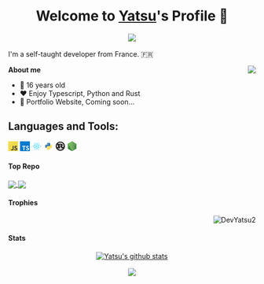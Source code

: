 <p align="center">
  <h1 align="center">Welcome to <a href="https://github.com/DevYatsu">Yatsu</a>'s Profile 👋</h1>
</p>
<p align="center">
  <a align="center" href="https://github.com/DenverCoder1/readme-typing-svg"><img src="https://readme-typing-svg.herokuapp.com?&font=IBM+Plex+Sans&color=F72EE2&size=25&lines=Welcome+to+my+GitHub+Profile!;I'm+a+passionate+developer;I'm+a+Typescript+developer;I'm+a+Python+developer;I'm+a+Rustaceans" /></a>
</p>
<p>I'm a self-taught developer from France. 🇫🇷</p>
<img align="right" src="https://media.giphy.com/media/v1.Y2lkPTc5MGI3NjExdm0xanMxd284M2hkNWNmNnB0Y3J5NW5lNWFyNzhkMXZ2djA5eXl0cCZlcD12MV9pbnRlcm5hbF9naWZfYnlfaWQmY3Q9cw/Ll22OhMLAlVDb8UQWe/giphy.gif">
<b> About me </b>
<br/>
<ul>
  <li>👋 16 years old </li>
  <li>❤️ Enjoy Typescript, Python and Rust</li>
  <li>🧐 Portfolio Website, Coming soon...</li>
</ul>

## **Languages and Tools:**  

<code><img height="20" src="https://raw.githubusercontent.com/github/explore/80688e429a7d4ef2fca1e82350fe8e3517d3494d/topics/javascript/javascript.png"></code>
<code><img height="20" src="https://raw.githubusercontent.com/github/explore/80688e429a7d4ef2fca1e82350fe8e3517d3494d/topics/typescript/typescript.png"></code>
<code><img height="20" src="https://raw.githubusercontent.com/github/explore/80688e429a7d4ef2fca1e82350fe8e3517d3494d/topics/react/react.png"></code>
<code><img height="20" src="https://raw.githubusercontent.com/github/explore/5c058a388828bb5fde0bcafd4bc867b5bb3f26f3/topics/python/python.png"></code>
<code><img height="20" src="https://raw.githubusercontent.com/github/explore/5c058a388828bb5fde0bcafd4bc867b5bb3f26f3/topics/rust/rust.png"></code>
<code><img height="20" src="https://raw.githubusercontent.com/github/explore/80688e429a7d4ef2fca1e82350fe8e3517d3494d/topics/nodejs/nodejs.png"></code>   

#### Top Repo
<a href="https://github.com/DevYatsu/FileMorph">
  <!-- Change the `github-readme-stats.anuraghazra1.vercel.app` to `github-readme-stats.vercel.app`  -->
  <img align="center" src="https://github-readme-stats.anuraghazra1.vercel.app/api/pin/?username=DevYatsu&repo=FileMorph&theme=tokyonight" />
</a>    
<a href="https://github.com/DevYatsu/TypicodeBasedNextJsApp">
  <!-- Change the `github-readme-stats.anuraghazra1.vercel.app` to `github-readme-stats.vercel.app`  -->
  <img align="center" src="https://github-readme-stats.anuraghazra1.vercel.app/api/pin/?username=DevYatsu&repo=TypicodeBasedNextJsApp&theme=tokyonight"/>
</a>

#### Trophies

<p align="right"> 
    <img src="https://github-profile-trophy.vercel.app/?username=DevYatsu&row=2&theme=tokyonight&column=8&no-frame=false&no-bg=false" alt="DevYatsu2">
</p>

#### Stats
<p align="center">
  <a href="https://github.com/anuraghazra/github-readme-stats" align="center">
    <img align="center" src="https://github-readme-stats.anuraghazra1.vercel.app/api?username=DevYatsu&show_icons=true&include_all_commits=true&theme=tokyonight" alt="Yatsu's github stats" />
  </a>
</p>
<p align="center">
  <a href="https://github.com/anuraghazra/github-readme-stats" align="center">
    <!-- Change the `github-readme-stats.anuraghazra1.vercel.app` to `github-readme-stats.vercel.app`  -->
    <img align="center" src="https://github-readme-stats.anuraghazra1.vercel.app/api/top-langs/?username=DevYatsu&layout=compact&theme=tokyonight" />
  </a>
</p>
<br />
